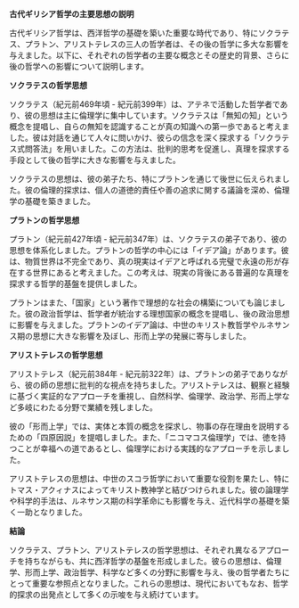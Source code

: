 **古代ギリシア哲学の主要思想の説明**

古代ギリシア哲学は、西洋哲学の基礎を築いた重要な時代であり、特にソクラテス、プラトン、アリストテレスの三人の哲学者は、その後の哲学に多大な影響を与えました。以下に、それぞれの哲学者の主要な概念とその歴史的背景、さらに後の哲学への影響について説明します。

**ソクラテスの哲学思想**

ソクラテス（紀元前469年頃 - 紀元前399年）は、アテネで活動した哲学者であり、彼の思想は主に倫理学に集中しています。ソクラテスは「無知の知」という概念を提唱し、自らの無知を認識することが真の知識への第一歩であると考えました。彼は対話を通じて人々に問いかけ、彼らの信念を深く探求する「ソクラテス式問答法」を用いました。この方法は、批判的思考を促進し、真理を探求する手段として後の哲学に大きな影響を与えました。

ソクラテスの思想は、彼の弟子たち、特にプラトンを通じて後世に伝えられました。彼の倫理的探求は、個人の道徳的責任や善の追求に関する議論を深め、倫理学の基礎を築きました。

**プラトンの哲学思想**

プラトン（紀元前427年頃 - 紀元前347年）は、ソクラテスの弟子であり、彼の思想を体系化しました。プラトンの哲学の中心には「イデア論」があります。彼は、物質世界は不完全であり、真の現実はイデアと呼ばれる完璧で永遠の形が存在する世界にあると考えました。この考えは、現実の背後にある普遍的な真理を探求する哲学的基盤を提供しました。

プラトンはまた、「国家」という著作で理想的な社会の構築についても論じました。彼の政治哲学は、哲学者が統治する理想国家の概念を提唱し、後の政治思想に影響を与えました。プラトンのイデア論は、中世のキリスト教哲学やルネサンス期の思想に大きな影響を及ぼし、形而上学の発展に寄与しました。

**アリストテレスの哲学思想**

アリストテレス（紀元前384年 - 紀元前322年）は、プラトンの弟子でありながら、彼の師の思想に批判的な視点を持ちました。アリストテレスは、観察と経験に基づく実証的なアプローチを重視し、自然科学、倫理学、政治学、形而上学など多岐にわたる分野で業績を残しました。

彼の「形而上学」では、実体と本質の概念を探求し、物事の存在理由を説明するための「四原因説」を提唱しました。また、「ニコマコス倫理学」では、徳を持つことが幸福への道であるとし、倫理学における実践的なアプローチを示しました。

アリストテレスの思想は、中世のスコラ哲学において重要な役割を果たし、特にトマス・アクィナスによってキリスト教神学と結びつけられました。彼の論理学や科学的手法は、ルネサンス期の科学革命にも影響を与え、近代科学の基礎を築く一助となりました。

**結論**

ソクラテス、プラトン、アリストテレスの哲学思想は、それぞれ異なるアプローチを持ちながらも、共に西洋哲学の基盤を形成しました。彼らの思想は、倫理学、形而上学、政治哲学、科学など多くの分野に影響を与え、後の哲学者たちにとって重要な参照点となりました。これらの思想は、現代においてもなお、哲学的探求の出発点として多くの示唆を与え続けています。